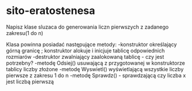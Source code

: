 # sito-eratostenesa
Napisz klase sluzaca do generowania liczn pierwszych z zadanego zakresu(1 do n)

Klasa powinna posiadać następujące metody:
-konstruktor określający górną granicę ; konstruktor alokuje i inicjuje tablicę odpowiednich rozmiarów
-destruktor zwalniający zaalokowaną tablicę - czy jest potrzebny?
-metodę Odsiej() usuwającą z przygotowanej w konstruktorze tablicy liczby złożone
-metodę Wyswietl() wyświetlającą wszystkie liczby pierwsze z zakresu 1 do n
-metodę Sprawdz() - sprawdzającą czy liczba x jest liczbą pierwszą
